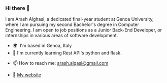 ### Hi there 👋

I am Arash Alghasi, a dedicated final-year student at Genoa University, where I am pursuing my second Bachelor's degree in Computer Engineering.
I am open to job positions as a Junior Back-End Developer, or internships in various areas of software development.

* 🌍  I'm based in Genoa, Italy
* 🔭 I'm currently learning Rest API's python and flask.
- 📫 How to reach me: arash.alqasi@gmail.com
* 🏡 [My website](https://cv.arashalghasi.me)

